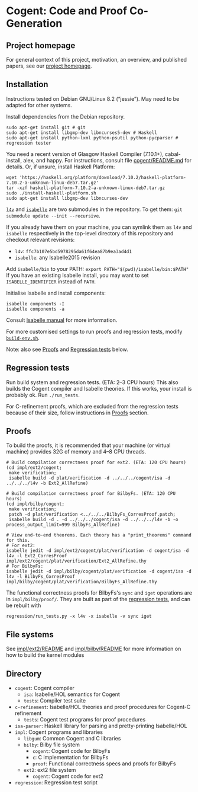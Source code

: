 # Cogent: Code and Proof Co-Generation

## Project homepage

For general context of this project, motivation, an overview, and published papers, see
our [project homepage](http://ts.data61.csiro.au/projects/TS/cogent.pml).


## Installation

Instructions tested on Debian GNU/Linux 8.2 (“jessie”). May need to be adapted for other systems.

Install dependencies from the Debian repository.
```
sudo apt-get install git # git
sudo apt-get install libgmp-dev libncurses5-dev # Haskell
sudo apt-get install python-lxml python-psutil python-pycparser # regression tester
```

You need a recent version of Glasgow Haskell Compiler (7.10.1+), cabal-install, alex, and happy.
For instructions, consult file [cogent/README.md](./cogent/README.md) for details. 
Or, if unsure, install Haskell Platform:
```
wget 'https://haskell.org/platform/download/7.10.2/haskell-platform-7.10.2-a-unknown-linux-deb7.tar.gz'
tar -xzf haskell-platform-7.10.2-a-unknown-linux-deb7.tar.gz
sudo ./install-haskell-platform.sh
sudo apt-get install libgmp-dev libncurses-dev
```

[`l4v`](https://github.com/seL4/l4v/tree/47d5b746fc2f052586db11aa6048c5ae7c357155) and [`isabelle`](https://github.com/seL4/isabelle/tree/Isabelle2015) are two submodules in the repository.
To get them: `git submodule update --init --recursive`.

If you already have them on your machine, you can symlink them as `l4v` and `isabelle` respectively
in the top-level directory of this repository and checkout relevant revisions:
* `l4v`: `ffc7b107e5bd5978295da61f64ea87b9ea3ad4d1`
* `isabelle`: any Isabelle2015 revision

Add `isabelle/bin` to your PATH: `export PATH="$(pwd)/isabelle/bin:$PATH"`
If you have an existing Isabelle install, you may want to set `ISABELLE_IDENTIFIER` instead of `PATH`.

Initialise Isabelle and install components:
```
isabelle components -I
isabelle components -a
```
Consult [Isabelle manual](https://isabelle.in.tum.de/documentation.html) for more information.

For more customised settings to run proofs and regression tests, modify [`build-env.sh`](build-env.sh).

Note: also see [Proofs](#proofs) and [Regression tests](#regression-tests) below.


## Regression tests

Run build system and regression tests. (ETA: 2–3 CPU hours)
This also builds the Cogent compiler and Isabelle theories.
If this works, your install is probably ok.
Run `./run_tests`.

For C-refinement proofs, which are excluded from the regression tests because of
their size, follow instructions in [Proofs](#proofs) section.


## Proofs

To build the proofs, it is recommended that your machine (or virtual machine)
provides 32G of memory and 4–8 CPU threads.

```
# Build compilation correctness proof for ext2. (ETA: 120 CPU hours)
(cd impl/ext2/cogent;
 make verification;
 isabelle build -d plat/verification -d ../../../cogent/isa -d ../../../l4v -b Ext2_AllRefine)

# Build compilation correctness proof for BilbyFs. (ETA: 120 CPU hours)
(cd impl/bilby/cogent;
 make verification;
 patch -d plat/verification <../../../BilbyFs_CorresProof.patch;
 isabelle build -d . -d ../../../cogent/isa -d ../../../l4v -b -o process_output_limit=999 BilbyFs_AllRefine)

# View end-to-end theorems. Each theory has a "print_theorems" command for this.
# For ext2:
isabelle jedit -d impl/ext2/cogent/plat/verification -d cogent/isa -d l4v -l Ext2_CorresProof impl/ext2/cogent/plat/verification/Ext2_AllRefine.thy
# For BilbyFs:
isabelle jedit -d impl/bilby/cogent/plat/verification -d cogent/isa -d l4v -l BilbyFs_CorresProof impl/bilby/cogent/plat/verification/BilbyFs_AllRefine.thy
```

The functional correctness proofs for BilbyFs's `sync` and `iget` operations are in
`impl/bilby/proof/`.
They are built as part of the [regression tests](#regression-tests), and can be rebuilt with

```
regression/run_tests.py -x l4v -x isabelle -v sync iget
```


## File systems

See [impl/ext2/README](./impl/ext2/README) and [impl/bilby/README](./impl/bilby/README) for more information on how to build the kernel modules


## Directory

* `cogent`: Cogent compiler
  * `isa`: Isabelle/HOL semantics for Cogent
  * `tests`: Compiler test suite
* `c-refinement`: Isabelle/HOL theories and proof procedures for Cogent-C refinement
  * `tests`: Cogent test programs for proof procedures
* `isa-parser`: Haskell library for parsing and pretty-printing Isabelle/HOL
* `impl`: Cogent programs and libraries
  * `libgum`: Common Cogent and C libraries
  * `bilby`: Bilby file system
    * `cogent`: Cogent code for BilbyFs
    * `c`: C implementation for BilbyFs
    * `proof`: Functional correctness specs and proofs for BilbyFs
  * `ext2`: ext2 file system
    * `cogent`: Cogent code for ext2
* `regression`: Regression test script
